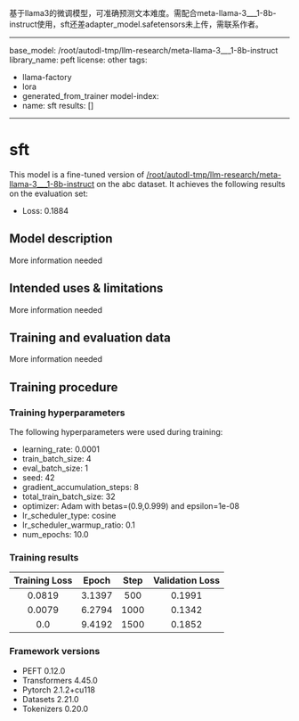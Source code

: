 基于llama3的微调模型，可准确预测文本难度。需配合meta-llama-3___1-8b-instruct使用，sft还差adapter_model.safetensors未上传，需联系作者。

---
base_model: /root/autodl-tmp/llm-research/meta-llama-3___1-8b-instruct
library_name: peft
license: other
tags:
- llama-factory
- lora
- generated_from_trainer
model-index:
- name: sft
  results: []
---

<!-- This model card has been generated automatically according to the information the Trainer had access to. You
should probably proofread and complete it, then remove this comment. -->

# sft

This model is a fine-tuned version of [/root/autodl-tmp/llm-research/meta-llama-3___1-8b-instruct](https://huggingface.co//root/autodl-tmp/llm-research/meta-llama-3___1-8b-instruct) on the abc dataset.
It achieves the following results on the evaluation set:
- Loss: 0.1884

## Model description

More information needed

## Intended uses & limitations

More information needed

## Training and evaluation data

More information needed

## Training procedure

### Training hyperparameters

The following hyperparameters were used during training:
- learning_rate: 0.0001
- train_batch_size: 4
- eval_batch_size: 1
- seed: 42
- gradient_accumulation_steps: 8
- total_train_batch_size: 32
- optimizer: Adam with betas=(0.9,0.999) and epsilon=1e-08
- lr_scheduler_type: cosine
- lr_scheduler_warmup_ratio: 0.1
- num_epochs: 10.0

### Training results

| Training Loss | Epoch  | Step | Validation Loss |
|:-------------:|:------:|:----:|:---------------:|
| 0.0819        | 3.1397 | 500  | 0.1991          |
| 0.0079        | 6.2794 | 1000 | 0.1342          |
| 0.0           | 9.4192 | 1500 | 0.1852          |


### Framework versions

- PEFT 0.12.0
- Transformers 4.45.0
- Pytorch 2.1.2+cu118
- Datasets 2.21.0
- Tokenizers 0.20.0
